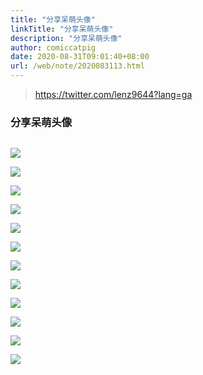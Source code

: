 ```yaml
---
title: "分享呆萌头像"
linkTitle: "分享呆萌头像"
description: "分享呆萌头像"
author: comiccatpig
date: 2020-08-31T09:01:40+08:00
url: /web/note/2020083113.html
---
```


> https://twitter.com/lenz9644?lang=ga

### 分享呆萌头像


<div class="container" style="margin-top:30px; ">
    <div class="col-sm-8">
        <p><img src="https://cdn.jsdelivr.net/gh/nierheim/gh-5@master/image/2020/6f95af05gy1gcjcy1jbbnj21kw1kwas0.jpg" class="img-fluid"></p>
        <p><img src="https://cdn.jsdelivr.net/gh/nierheim/gh-5@master/image/2020/6f95af05gy1gcjcy2dedbj21kw1kw7jj.jpg" class="img-fluid"></p>
        <p><img src="https://cdn.jsdelivr.net/gh/nierheim/gh-5@master/image/2020/6f95af05gy1gcjcy3g3y1j21kw1kw4gl.jpg" class="img-fluid"></p>
        <p><img src="https://cdn.jsdelivr.net/gh/nierheim/gh-5@master/image/2020/6f95af05gy1gcjcy3xew4j21kw1kwdvo.jpg" class="img-fluid"></p>
        <p><img src="https://cdn.jsdelivr.net/gh/nierheim/gh-5@master/image/2020/6f95af05gy1gcjcy4hwsrj21kw1kwk73.jpg" class="img-fluid"></p>
        <p><img src="https://cdn.jsdelivr.net/gh/nierheim/gh-5@master/image/2020/6f95af05gy1gckmehswyej21kw1kwasq.jpg" class="img-fluid"></p>
        <p><img src="https://cdn.jsdelivr.net/gh/nierheim/gh-5@master/image/2020/6f95af05gy1gckmeikhjvj21kw1kwtpv.jpg" class="img-fluid"></p>
        <p><img src="https://cdn.jsdelivr.net/gh/nierheim/gh-5@master/image/2020/6f95af05gy1gcmocbfe3gj21kw1kwtpu.jpg" class="img-fluid"></p>
        <p><img src="https://cdn.jsdelivr.net/gh/nierheim/gh-5@master/image/2020/6f95af05gy1gcmocc9fuij21kw1kwap0.jpg" class="img-fluid"></p>
        <p><img src="https://cdn.jsdelivr.net/gh/nierheim/gh-5@master/image/2020/6f95af05gy1gcmocczlrfj21kw1kwtqj.jpg" class="img-fluid"></p>
        <p><img src="https://cdn.jsdelivr.net/gh/nierheim/gh-5@master/image/2020/6f95af05gy1gcmocf7aydj21kw1kwh34.jpg" class="img-fluid"></p>
        <p><img src="https://cdn.jsdelivr.net/gh/nierheim/gh-5@master/image/2020/6f95af05gy1gcmocg1owbj21kw1kw4et.jpg" class="img-fluid"></p>
      </div>
</div>
